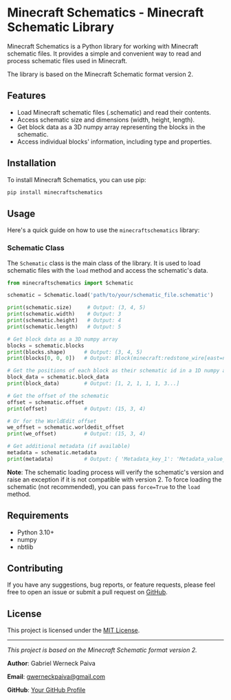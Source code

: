 # Minecraft Schematics - Minecraft Schematic Library

Minecraft Schematics is a Python library for working with Minecraft schematic files. It provides a simple and convenient way to read and process schematic files used in Minecraft.

The library is based on the Minecraft Schematic format version 2.

## Features

- Load Minecraft schematic files (.schematic) and read their contents.
- Access schematic size and dimensions (width, height, length).
- Get block data as a 3D numpy array representing the blocks in the schematic.
- Access individual blocks' information, including type and properties.

## Installation

To install Minecraft Schematics, you can use pip:

```bash
pip install minecraftschematics
```

## Usage

Here's a quick guide on how to use the `minecraftschematics` library:

### Schematic Class

The `Schematic` class is the main class of the library. It is used to load schematic files with the `load` method and access the schematic's data.

```python
from minecraftschematics import Schematic

schematic = Schematic.load('path/to/your/schematic_file.schematic')

print(schematic.size)     # Output: (3, 4, 5)
print(schematic.width)    # Output: 3
print(schematic.height)   # Output: 4
print(schematic.length)   # Output: 5

# Get block data as a 3D numpy array
blocks = schematic.blocks
print(blocks.shape)      # Output: (3, 4, 5)
print(blocks[0, 0, 0])   # Output: Block(minecraft:redstone_wire[east=none,north=side,power=0,south=side,west=none])

# Get the positions of each block as their schematic id in a 1D numpy array
block_data = schematic.block_data
print(block_data)        # Output: [1, 2, 1, 1, 1, 3...]

# Get the offset of the schematic
offset = schematic.offset
print(offset)            # Output: (15, 3, 4)

# Or for the WorldEdit offset
we_offset = schematic.worldedit_offset
print(we_offset)         # Output: (15, 3, 4)

# Get additional metadata (if available)
metadata = schematic.metadata
print(metadata)          # Output: { 'Metadata_key_1': 'Metadata_value_1', ... }
```

**Note**: The schematic loading process will verify the schematic's version and raise an exception if it is not compatible with version 2. To force loading the schematic (not recommended), you can pass `force=True` to the `load` method.

## Requirements

- Python 3.10+
- numpy
- nbtlib

## Contributing

If you have any suggestions, bug reports, or feature requests, please feel free to open an issue or submit a pull request on [GitHub](https://github.com/gwerneckpaiva/minecraft-schematics).

## License

This project is licensed under the [MIT License](https://opensource.org/licenses/MIT).

---
*This project is based on the Minecraft Schematic format version 2.*

**Author**: Gabriel Werneck Paiva

**Email**: gwerneckpaiva@gmail.com

**GitHub**: [Your GitHub Profile](https://github.com/gwerneckpaiva/)